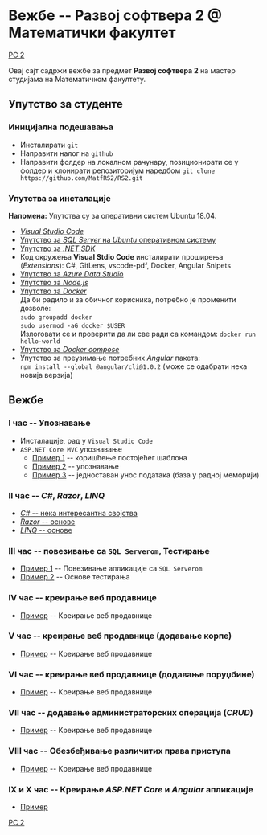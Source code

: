 # Вежбе -- Развој софтвера 2 @ Математички факултет

[РС 2](../README.md)

Овај сајт садржи вежбе за предмет **Развој софтвера 2** на мастер студијама на Математичком факултету.

## Упутство за студенте

### Иницијална подешавања

* Инсталирати `git`
* Направити налог на `github`
* Направити фолдер на локалном рачунару, позиционирати се у фолдер и клонирати репозиторијум наредбом ```git clone https://github.com/MatfRS2/RS2.git```

### Упутства за инсталације 

**Напомена:** Упутства су за оперативни систем Ubuntu 18.04.

* [_Visual Studio Code_](https://code.visualstudio.com/Download?wt.mc_id=DotNet_Home)
* [Упутство за _SQL Server_ на _Ubuntu_ оперативном систему](http://www.maxtblog.com/2018/07/installing-ms-sql-server-in-ubuntu-18-04/)
* [Упутство за _.NET SDK_](https://www.microsoft.com/net/learn/get-started-with-dotnet-tutorial)
* Код окружења **Visual Stdio Code** инсталирати проширења (_Extensions_): C#, GitLens, vscode-pdf, Docker, Angular Snipets
* [Упутство за _Azure Data Studio_](https://azure.microsoft.com/en-us/updates/azure-data-studio-is-now-available/)
* [Упутство за _Node.js_](https://linuxconfig.org/how-to-install-node-js-on-ubuntu-18-04-bionic-beaver-linux)
* [Упутство за _Docker_](https://linuxconfig.org/how-to-install-docker-on-ubuntu-18-04-bionic-beaver)  
   Да би радило и за обичног корисника, потребно је променити дозволе:   
   ``` sudo groupadd docker ```  
   ``` sudo usermod -aG docker $USER ```  
   Излоговати се и проверити да ли све ради са командом: ```docker run hello-world```
* [Упутство за _Docker compose_](https://www.digitalocean.com/community/tutorials/how-to-install-docker-compose-on-ubuntu-18-04)
* Упутство за преузимање потребних _Angular_ пакета:   
  ```npm install --global @angular/cli@1.0.2``` (може се одабрати нека новија верзија)

## Вежбе

### **I час** -- Упознавање

* Инсталације, рад у `Visual Studio Code`
* `ASP.NET Core MVC` упознавање
  * [Пример 1](./01_cas/primer1/README.md) -- коришћење постојећег шаблона
  * [Пример 2](./01_cas/primer2/README.md) -- упознавање
  * [Пример 3](./01_cas/primer4/README.md) -- једноставан унос података (база у радној меморији)

### **II час** -- _C#_, _Razor_, _LINQ_

* [_C#_ -- нека интересантна својства](./02_cas/csharpPrimeri/README.md) 
* [_Razor_ -- основе](./02_cas/razorPrimeri/README.md)
* [_LINQ_ -- основе](./02_cas/linqPrimeri/README.md)

### **III час** -- повезивање са `SQL Serverom`, Тестирање

* [Пример 1](./03_cas/primer4/README.md) -- Повезивање апликације са `SQL Serverom`
* [Пример 2](./03_cas/UnitTesting/README.md) -- Основе тестирања

### **IV час** -- креирање веб продавнице

* [Пример](./04_cas/README.md) -- Креирање веб продавнице

### **V час** -- креирање веб продавнице (додавање корпе)

* [Пример](./05_cas/README.md) -- Креирање веб продавнице

### **VI час** -- креирање веб продавнице (додавање поруџбине)

* [Пример](./06_cas/README.md) -- Креирање веб продавнице

### **VII час** -- додавање администраторских операција (_CRUD_)

* [Пример](./07_cas/README.md) -- Креирање веб продавнице

### **VIII час** -- Обезбеђивање различитих права приступа 

* [Пример](./08_cas/README.md) -- Креирање веб продавнице

### **IX и X час** -- Креирање _ASP.NET Core_ и _Angular_ апликације

* [Пример](./09_cas/README.md) 

[РС 2](../README.md)
